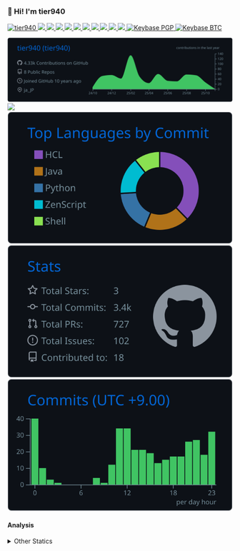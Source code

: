 ### 👋 Hi! I'm tier940

<p align="left"> 
  <a href="https://github.com/tier940/tier940/">
    <img src="https://komarev.com/ghpvc/?username=tier940" alt="tier940" />
  </a>
  <a href="http://twitter.com/tier940">
    <img height="20" src="https://img.shields.io/twitter/follow/tier940?label=Twitter&logo=twitter&style=flat" />
  </a>
  <a href="https://github.com/tier940">
    <img height="20" src="https://img.shields.io/github/followers/tier940?label=follow&logo=github&style=flat" />
  </a>
  <a href="https://www.reddit.com/user/tier940">
    <img height="20" src="https://img.shields.io/reddit/user-karma/combined/tier940?label=Reddit&logo=reddit&style=flat" />
  </a>
  <a href="https://stackoverflow.com/users/17317833/tier940">
    <img height="20" src="https://img.shields.io/stackexchange/stackoverflow/r/17317833?label=StackOverflow&logo=stack-overflow&style=flat" />
  </a>
  <a href="https://zenn.dev/tier940">
    <img height="20" src="https://zenn.badge.nikaera.com/s/tier940/likes" />
  </a>
  <a href="https://zenn.dev/tier940">
    <img height="20" src="https://zenn.badge.nikaera.com/s/tier940/followers" />
  </a>
  <a href="https://zenn.dev/tier940">
    <img height="20" src="https://zenn.badge.nikaera.com/s/tier940/articles" />
  </a>
  <a href="http://qiita.com/tier940">
    <img height="20" src="https://qiita-badge.apiapi.app/s/tier940/posts.svg" />
  </a>
  <a href="http://qiita.com/tier940">
    <img height="20" src="https://qiita-badge.apiapi.app/s/tier940/contributions.svg" />
  </a>
  <a href="https://github.com/tier940/tier940/">
    <img height="20" src="https://github.com/tier940/tier940/actions/workflows/main.yml/badge.svg" />
  </a>
  <a href="https://keybase.io/tier940">
    <img alt="Keybase PGP" src="https://img.shields.io/keybase/pgp/tier940">
  </a>
  <a href="https://keybase.io/tier940">
    <img alt="Keybase BTC" src="https://img.shields.io/keybase/btc/tier940">
  </a>
</p>

[![](https://raw.githubusercontent.com/tier940/tier940/main/profile-summary-card-output/github_dark/0-profile-details.svg)](https://github.com/vn7n24fzkq/github-profile-summary-cards)
[![](https://raw.githubusercontent.com/tier940/tier940/main/profile-summary-card-output/github_dark/1-repos-per-language.svg)](https://github.com/vn7n24fzkq/github-profile-summary-cards) [![](https://raw.githubusercontent.com/tier940/tier940/main/profile-summary-card-output/github_dark/2-most-commit-language.svg)](https://github.com/vn7n24fzkq/github-profile-summary-cards)
[![](https://raw.githubusercontent.com/tier940/tier940/main/profile-summary-card-output/github_dark/3-stats.svg)](https://github.com/vn7n24fzkq/github-profile-summary-cards) [![](https://raw.githubusercontent.com/tier940/tier940/main/profile-summary-card-output/github_dark/4-productive-time.svg)](https://github.com/vn7n24fzkq/github-profile-summary-cards)


#### Analysis
<!-- <img height="150" src="https://github.com/tier940/tier940/blob/master/images/stat.svg" alt="Alternative Text"/> -->

<details>
  <summary>Other Statics</summary>
  <!--START_SECTION:waka-->
![Code Time](http://img.shields.io/badge/Code%20Time-4%2C084%20hrs%2023%20mins-blue)

**🐱 My GitHub Data** 

> 📦 32.2 kB Used in GitHub's Storage 
 > 
> 💼 Opted to Hire
 > 
> 📜 8 Public Repositories 
 > 
> 🔑 4 Private Repositories 
 > 
**I'm an Early 🐤** 

```text
🌞 Morning                136 commits         ██████░░░░░░░░░░░░░░░░░░░   25.47 % 
🌆 Daytime                199 commits         █████████░░░░░░░░░░░░░░░░   37.27 % 
🌃 Evening                152 commits         ███████░░░░░░░░░░░░░░░░░░   28.46 % 
🌙 Night                  47 commits          ██░░░░░░░░░░░░░░░░░░░░░░░   08.80 % 
```
📅 **I'm Most Productive on Friday** 

```text
Monday                   30 commits          █░░░░░░░░░░░░░░░░░░░░░░░░   05.62 % 
Tuesday                  73 commits          ███░░░░░░░░░░░░░░░░░░░░░░   13.67 % 
Wednesday                68 commits          ███░░░░░░░░░░░░░░░░░░░░░░   12.73 % 
Thursday                 36 commits          ██░░░░░░░░░░░░░░░░░░░░░░░   06.74 % 
Friday                   142 commits         ███████░░░░░░░░░░░░░░░░░░   26.59 % 
Saturday                 61 commits          ███░░░░░░░░░░░░░░░░░░░░░░   11.42 % 
Sunday                   124 commits         ██████░░░░░░░░░░░░░░░░░░░   23.22 % 
```


📊 **This Week I Spent My Time On** 

```text
🕑︎ Time Zone: Asia/Tokyo

💬 Programming Languages: 
Other                    36 hrs 23 mins      █████████████████████░░░░   85.78 % 
Java                     4 hrs               ██░░░░░░░░░░░░░░░░░░░░░░░   09.45 % 
YAML                     17 mins             ░░░░░░░░░░░░░░░░░░░░░░░░░   00.71 % 
Groovy                   17 mins             ░░░░░░░░░░░░░░░░░░░░░░░░░   00.68 % 
Markdown                 16 mins             ░░░░░░░░░░░░░░░░░░░░░░░░░   00.66 % 

🔥 Editors: 
Edge                     34 hrs 44 mins      ████████████████████░░░░░   81.90 % 
IntelliJ IDEA            5 hrs 4 mins        ███░░░░░░░░░░░░░░░░░░░░░░   11.97 % 
VS Code                  1 hr 18 mins        █░░░░░░░░░░░░░░░░░░░░░░░░   03.09 % 
Chrome                   1 hr 17 mins        █░░░░░░░░░░░░░░░░░░░░░░░░   03.04 % 

💻 Operating System: 
Linux                    41 hrs 7 mins       ████████████████████████░   96.96 % 
Unknown OS               1 hr 17 mins        █░░░░░░░░░░░░░░░░░░░░░░░░   03.04 % 
```

**I Mostly Code in Java** 

```text
Java                     15 repos            █████████████░░░░░░░░░░░░   51.72 % 
ZenScript                2 repos             ██░░░░░░░░░░░░░░░░░░░░░░░   06.90 % 
Python                   1 repo              █░░░░░░░░░░░░░░░░░░░░░░░░   03.45 % 
HTML                     1 repo              █░░░░░░░░░░░░░░░░░░░░░░░░   03.45 % 
Dockerfile               1 repo              █░░░░░░░░░░░░░░░░░░░░░░░░   03.45 % 
```



**Timeline**

![Lines of Code chart](https://raw.githubusercontent.com/tier940/tier940/main/assets/bar_graph.png)


 Last Updated on 04/07/2024 01:26:21 UTC
<!--END_SECTION:waka-->
</details>
